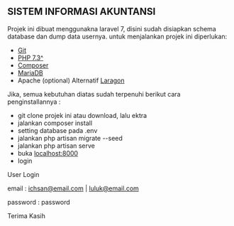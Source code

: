 
## SISTEM INFORMASI AKUNTANSI

Projek ini dibuat menggunakna laravel 7, disini sudah disiapkan schema database dan dump data usernya. untuk menjalankan projek ini diperlukan:
- [Git](https://git-scm.com/downloads)
- [PHP 7.3^](https://www.php.net/downloads.php)
- [Composer](https://getcomposer.org/download/)
- [MariaDB](https://mariadb.org/download/)
- Apache (optional)
Alternatif [Laragon](https://laragon.org/download/)

Jika, semua kebutuhan diatas sudah terpenuhi berikut cara penginstallannya :
- git clone projek ini atau download, lalu ektra
- jalankan composer install
- setting database pada .env
- jalankan php artisan migrate --seed
- jalankan php artisan serve
- buka [localhost:8000](http://localhost:8000)
- login

User Login

email : ichsan@email.com | luluk@email.com

password : password

Terima Kasih
